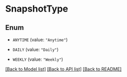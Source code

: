 # SnapshotType

## Enum


* `ANYTIME` (value: `"Anytime"`)

* `DAILY` (value: `"Daily"`)

* `WEEKLY` (value: `"Weekly"`)


[[Back to Model list]](../README.md#documentation-for-models) [[Back to API list]](../README.md#documentation-for-api-endpoints) [[Back to README]](../README.md)


